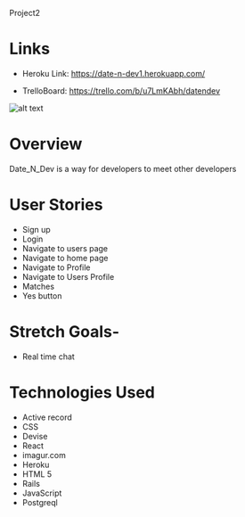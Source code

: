 Project2

# Links

* Heroku Link: https://date-n-dev1.herokuapp.com/

* TrelloBoard: https://trello.com/b/u7LmKAbh/datendev

![alt text](https://i.imgur.com/hd8wGo0.png)

# Overview

Date_N_Dev is a way for developers to meet other developers
# User Stories

* Sign up
* Login
* Navigate to users page
* Navigate to home page
* Navigate to Profile
* Navigate to Users Profile
* Matches
* Yes button
# Stretch Goals-

* Real time chat

# Technologies Used
* Active record
* CSS
* Devise
* React
* imagur.com
* Heroku
* HTML 5
* Rails
* JavaScript
* Postgreql

